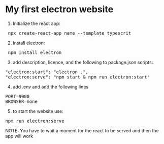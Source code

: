 # My first electron website

1. Initialize the react app:

<pre> npx create-react-app name --template typescrit </pre>

2. Install electron:

<pre> npm install electron </pre>

3. add description, licence, and the following to package.json scripts:

<pre>
"electron:start": "electron .",
"electron:serve": "npm start & npm run electron:start"
</pre>

4. add .env and add the following lines

<pre>
PORT=9000
BROWSER=none
</pre>

5. to start the website use:

<pre>npm run electron:serve</pre>

NOTE: You have to wait a moment for the react to be served and then the app will work
